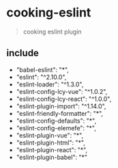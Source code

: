 # cooking-eslint
> cooking eslint plugin

## include
- "babel-eslint": "*",
- "eslint": "^2.10.0",
- "eslint-loader": "^1.3.0",
- "eslint-config-lcy-vue": "^1.0.2",
- "eslint-config-lcy-react": "^1.0.0",
- "eslint-plugin-import": "^1.14.0",
- "eslint-friendly-formatter": "*",
- "eslint-config-defaults": "*",
- "eslint-config-elemefe": "*",
- "eslint-plugin-vue": "*",
- "eslint-plugin-html": "*",
- "eslint-plugin-react": "*",
- "eslint-plugin-babel": "*"
